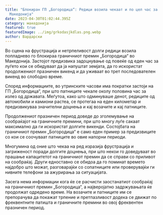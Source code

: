 ```yaml
---
title: "Блокиран ГП „Богородица“: Редици возила чекаат и по цел час за излез од
  Македонија"
date: 2023-04-30T01:02:44.395Z
category: македонија
featured: true
featuredImage: ../img/grkodasjkdlas.png.webp
author: Вардарски
---
```


Во сцена на фрустрација и нетрпеливост долги редици возила попладнево го блокираа граничниот премин „Богородица“ во Македонија. Застојот предизвика задоцнување од повеќе од еден час за луѓето кои се обидуваат да ја напуштат земјата, да го искористат продолжениот празничен викенд и да уживаат во трет последователен викенд во слободно време.

Според информациите, во утринските часови има пократки застоји на ГП „Богородица“, при што патниците чекале околу половина час за излез од државата. Меѓутоа, како што одминуваше денот, редиците од автомобили и камиони растеа, се протегаа на еден километар и предизвикуваа значителни доцнења и кај возачите и кај патниците.

Продолжениот празничен период доведе до зголемување на сообраќајот на граничните премини, при што многу луѓе сакаат максимално да ги искористат долгите викенди. Состојбата на граничниот премин „Богородица“ е само еден пример за предизвиците со кои се соочуваат патниците во овие напорни периоди.

Многумина од оние што чекаа на ред изразија фрустрација и загриженост поради долгите доцнења, при што некои го доведуваат во прашање капацитетот на граничниот премин да се справи со приливот на сообраќај. Други едноставно се обидоа да го поминат времето најдобро што можат, разговарајќи со сопатниците или проверувајќи ги нивните телефони за ажурирања за ситуацијата.

Засега нема информации кога ќе се расчисти заостанатиот сообраќај на граничниот премин „Богородица“, а најверојатно задржувањата ќе продолжат одредено време. На возачите и патниците им се препорачува да покажат трпение и претпазливост додека се движат по фреквентните патишта и граничните премини во овој фреквентен празничен период.
